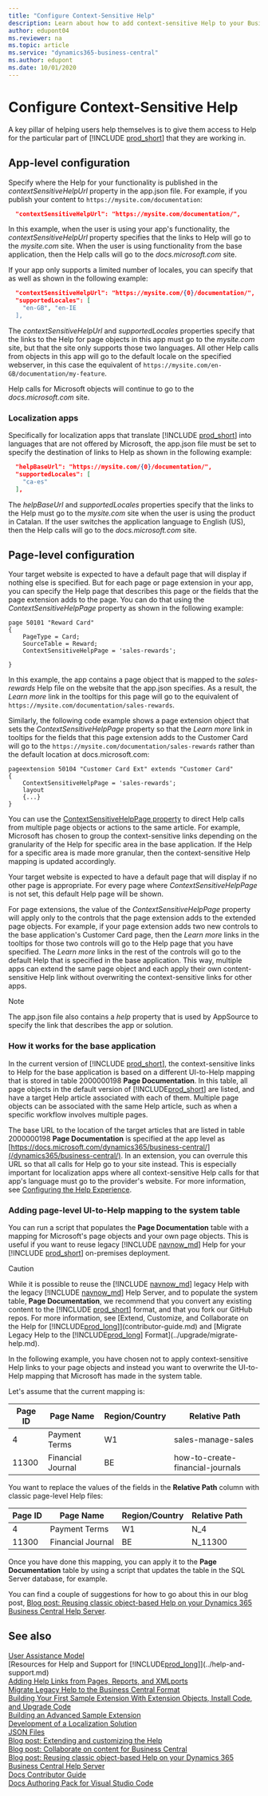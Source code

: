 ```yaml
---
title: "Configure Context-Sensitive Help"
description: Learn about how to add context-sensitive Help to your Business Central solution, both as an app publisher, an administrator, and as a developer.
author: edupont04
ms.reviewer: na
ms.topic: article
ms.service: "dynamics365-business-central"
ms.author: edupont
ms.date: 10/01/2020
---
```


# Configure Context-Sensitive Help

A key pillar of helping users help themselves is to give them access to Help for the particular part of [!INCLUDE [prod_short](../developer/includes/prod_short.md)] that they are working in.  

## App-level configuration

Specify where the Help for your functionality is published in the *contextSensitiveHelpUrl* property in the app.json file. For example, if you publish your content to `https://mysite.com/documentation`:

```json
  "contextSensitiveHelpUrl": "https://mysite.com/documentation/",

```

In this example, when the user is using your app's functionality, the *contextSensitiveHelpUrl* property specifies that the links to Help will go to the *mysite.com* site. When the user is using functionality from the base application, then the Help calls will go to the *docs.microsoft.com* site.  

If your app only supports a limited number of locales, you can specify that as well as shown in the following example:

```json
  "contextSensitiveHelpUrl": "https://mysite.com/{0}/documentation/",
  "supportedLocales": [
    "en-GB", "en-IE
  ],
```

The *contextSensitiveHelpUrl* and *supportedLocales* properties specify that the links to the Help for page objects in this app must go to the *mysite.com* site, but that the site only supports those two languages. All other Help calls from objects in this app will go to the default locale on the specified webserver,  in this case the equivalent of `https://mysite.com/en-GB/documentation/my-feature`.    

Help calls for Microsoft objects will continue to go to the *docs.microsoft.com* site.  

### Localization apps

Specifically for localization apps that translate [!INCLUDE [prod_short](../developer/includes/prod_short.md)] into languages that are not offered by Microsoft, the app.json file must be set to specify the destination of links to Help as shown in the following example:

```json
  "helpBaseUrl": "https://mysite.com/{0}/documentation/",
  "supportedLocales": [
    "ca-es"
  ],
```

The *helpBaseUrl* and *supportedLocales* properties specify that the links to the Help must go to the *mysite.com* site when the user is using the product in Catalan. If the user switches the application language to English (US), then the Help calls will go to the *docs.microsoft.com* site.  

## Page-level configuration

Your target website is expected to have a default page that will display if nothing else is specified. But for each page or page extension in your app, you can specify the Help page that describes this page or the fields that the page extension adds to the page. You can do that using the *ContextSensitiveHelpPage* property as shown in the following example:

```AL
page 50101 "Reward Card"
{
    PageType = Card;
    SourceTable = Reward;
    ContextSensitiveHelpPage = 'sales-rewards';

}
```

In this example, the app contains a page object that is mapped to the *sales-rewards* Help file on the website that the app.json specifies. As a result, the *Learn more* link in the tooltips for this page will go to the equivalent of `https://mysite.com/documentation/sales-rewards`.  

Similarly, the following code example shows a page extension object that sets the *ContextSensitiveHelpPage* property so that the *Learn more* link in tooltips for the fields that this page extension adds to the Customer Card will go to the `https://mysite.com/documentation/sales-rewards` rather than the default location at docs.microsoft.com:

```AL
pageextension 50104 "Customer Card Ext" extends "Customer Card"
{
    ContextSensitiveHelpPage = 'sales-rewards';
    layout
    {...}
}
```

You can use the [ContextSensitiveHelpPage property](../developer/properties/devenv-contextsensitivehelppage-property.md) to direct Help calls from multiple page objects or actions to the same article. For example, Microsoft has chosen to group the context-sensitive links depending on the granularity of the Help for specific area in the base application. If the Help for a specific area is made more granular, then the context-sensitive Help mapping is updated accordingly.    

Your target website is expected to have a default page that will display if no other page is appropriate. For every page where *ContextSensitiveHelpPage* is not set, this default Help page will be shown.  

For page extensions, the value of the *ContextSensitiveHelpPage* property will apply only to the controls that the page extension adds to the extended page objects. For example, if your page extension adds two new controls to the base application's Customer Card page, then the *Learn more* links in the tooltips for those two controls will go to the Help page that you have specified. The *Learn more* links in the rest of the controls will go to the default Help that is specified in the base application. This way, multiple apps can extend the same page object and each apply their own content-sensitive Help link without overwriting the context-sensitive links for other apps.  

> [!NOTE]
> The app.json file also contains a *help* property that is used by AppSource to specify the link that describes the app or solution.  

### How it works for the base application

In the current version of [!INCLUDE [prod_short](../developer/includes/prod_short.md)], the context-sensitive links to Help for the base application is based on a different UI-to-Help mapping that is stored in table 2000000198 **Page Documentation**. In this table, all page objects in the default version of [!INCLUDE[prod_short](../developer/includes/prod_short.md)] are listed, and have a target Help article associated with each of them. Multiple page objects can be associated with the same Help article, such as when a specific workflow involves multiple pages.  

The base URL to the location of the target articles that are listed in table 2000000198 **Page Documentation** is specified at the app level as [https://docs.microsoft.com/dynamics365/business-central/](/dynamics365/business-central/). In an extension, you can overrule this URL so that all calls for Help go to your site instead. This is especially important for localization apps where all context-sensitive Help calls for that app's language must go to the provider's website. For more information, see [Configuring the Help Experience](../deployment/configure-help.md).  

### Adding page-level UI-to-Help mapping to the system table

You can run a script that populates the **Page Documentation** table with a mapping for Microsoft's page objects and your own page objects. This is useful if you want to reuse legacy [!INCLUDE [navnow_md](../developer/includes/navnow_md.md)] Help for your [!INCLUDE [prod_short](../developer/includes/prod_short.md)] on-premises deployment.  

> [!CAUTION]
> While it is possible to reuse the [!INCLUDE [navnow_md](../developer/includes/navnow_md.md)] legacy Help with the legacy [!INCLUDE [navnow_md](../developer/includes/navnow_md.md)] Help Server, and to populate the system table, **Page Documentation**, we recommend that you convert any existing content to the [!INCLUDE [prod_short](../developer/includes/prod_short.md)] format, and that you fork our GitHub repos. For more information, see [Extend, Customize, and Collaborate on the Help for [!INCLUDE[prod_long](../developer/includes/prod_long.md)]](contributor-guide.md) and [Migrate Legacy Help to the [!INCLUDE[prod_long](../developer/includes/prod_long.md)] Format](../upgrade/migrate-help.md).  

In the following example, you have chosen not to apply context-sensitive Help links to your page objects and instead you want to overwrite the UI-to-Help mapping that Microsoft has made in the system table.  

Let's assume that the current mapping is:

|Page ID  |Page Name  |Region/Country  |Relative Path  |
|---------|-----------|----------------|---------------|
|4     |Payment Terms |W1              |sales-manage-sales|
|11300 |Financial Journal  |BE         |how-to-create-financial-journals |

You want to replace the values of the fields in the **Relative Path** column with classic page-level Help files:

|Page ID  |Page Name  |Region/Country  |Relative Path  |
|---------|-----------|----------------|---------------|
|4     |Payment Terms |W1              |N_4|
|11300 |Financial Journal  |BE         |N_11300 |

Once you have done this mapping, you can apply it to the **Page Documentation** table by using a script that updates the table in the SQL Server database, for example.  

You can find a couple of suggestions for how to go about this in our blog post, [Blog post: Reusing classic object-based Help on your Dynamics 365 Business Central Help Server](https://cloudblogs.microsoft.com/dynamics365/it/2019/08/13/reusing-classic-object-based-help-dynamics-365-business-central-help-server/).

## See also

[User Assistance Model](../user-assistance.md)  
[Resources for Help and Support for [!INCLUDE[prod_long](../developer/includes/prod_long.md)]](../help-and-support.md)  
[Adding Help Links from Pages, Reports, and XMLports](../developer/devenv-adding-help-links-from-pages-tables-xmlports.md)  
[Migrate Legacy Help to the Business Central Format](../upgrade/migrate-help.md)  
[Building Your First Sample Extension With Extension Objects, Install Code, and Upgrade Code](../developer/devenv-extension-example.md)  
[Building an Advanced Sample Extension](../developer/devenv-extension-advanced-example.md)  
[Development of a Localization Solution](../developer/readiness/readiness-develop-localization.md)  
[JSON Files](../developer/devenv-json-files.md)  
[Blog post: Extending and customizing the Help](https://cloudblogs.microsoft.com/dynamics365/it/2019/08/14/extending-and-customizing-the-help-in-dynamics-365-business-central)  
[Blog post: Collaborate on content for Business Central](https://cloudblogs.microsoft.com/dynamics365/it/2019/08/14/collaborate-on-content-for-dynamics-365-business-central/)  
[Blog post: Reusing classic object-based Help on your Dynamics 365 Business Central Help Server](https://cloudblogs.microsoft.com/dynamics365/it/2019/08/13/reusing-classic-object-based-help-dynamics-365-business-central-help-server/)  
[Docs Contributor Guide](/contribute/)  
[Docs Authoring Pack for Visual Studio Code](/contribute/how-to-write-docs-auth-pack)  
